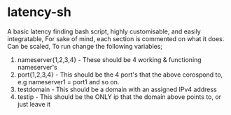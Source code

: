 # latency-sh
A basic latency finding bash script, highly customisable, and easily integratable, For sake of mind, each section is commented on what it does. Can be scaled, To run change the following variables;
1. nameserver{1,2,3,4} - These should be 4 working & functioning nameserver's
2. port{1,2,3,4} - This should be the 4 port's that the above corospond to, e.g nameserver1 = port1 and so on.
3. testdomain - This should be a domain with an assigned IPv4 address
4. testip - This should be the ONLY ip that the domain above points to, or just leave it
